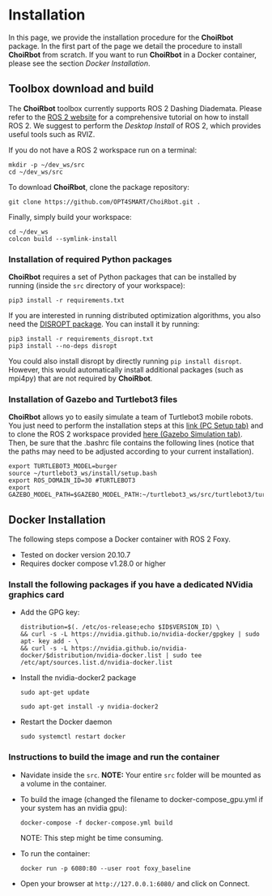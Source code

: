 # Installation


In this page, we provide the installation procedure for the **ChoiRbot** package.
In the first part of the page we detail the procedure to install **ChoiRbot** from scratch.
If you want to run **ChoiRbot** in a Docker container, please see the section *Docker Installation*.


## Toolbox download and build

The **ChoiRbot** toolbox currently supports ROS 2 Dashing Diademata.
Please refer to the [ROS 2 website](https://index.ros.org/doc/ros2/) for a comprehensive
tutorial on how to install ROS 2. We suggest to perform the *Desktop Install* of ROS 2,
which provides useful tools such as RVIZ.

If you do not have a ROS 2 workspace run on a terminal:

	mkdir -p ~/dev_ws/src
	cd ~/dev_ws/src

To download **ChoiRbot**, clone the package repository:

	git clone https://github.com/OPT4SMART/ChoiRbot.git .
	
Finally, simply build your workspace:

	cd ~/dev_ws
	colcon build --symlink-install


### Installation of required Python packages

**ChoiRbot** requires a set of Python packages that can be installed by running
(inside the ``src`` directory of your workspace):

	pip3 install -r requirements.txt

If you are interested in running distributed optimization algorithms, you also need
the [DISROPT package](https://github.com/OPT4SMART/disropt).
You can install it by running:

	pip3 install -r requirements_disropt.txt
	pip3 install --no-deps disropt

You could also install disropt by directly running ``pip install disropt``. However,
this would automatically install additional packages (such as mpi4py) that are
not required by **ChoiRbot**.


### Installation of Gazebo and Turtlebot3 files

**ChoiRbot** allows yo to easily simulate a team of Turtlebot3 mobile robots.
You just need to perform the installation steps at this [link (PC Setup tab)](https://emanual.robotis.com/docs/en/platform/turtlebot3/quick-start/) and to clone the ROS 2 workspace provided [here (Gazebo Simulation tab)](https://emanual.robotis.com/docs/en/platform/turtlebot3/simulation/).
Then, be sure that the .bashrc file contains the following lines (notice that the paths may need to be adjusted according to your current installation).

	export TURTLEBOT3_MODEL=burger
	source ~/turtlebot3_ws/install/setup.bash
	export ROS_DOMAIN_ID=30 #TURTLEBOT3
	export GAZEBO_MODEL_PATH=$GAZEBO_MODEL_PATH:~/turtlebot3_ws/src/turtlebot3/turtlebot3_simulations/turtlebot3_gazebo/models
	
## Docker Installation

The following steps compose a Docker container with ROS 2 Foxy.

- Tested on docker version 20.10.7
- Requires docker compose v1.28.0 or higher

### Install the following packages if you have a dedicated NVidia graphics card

-  Add the GPG key:
	
	```
	distribution=$(. /etc/os-release;echo $ID$VERSION_ID) \
   	&& curl -s -L https://nvidia.github.io/nvidia-docker/gpgkey | sudo apt-	key add - \
   	&& curl -s -L https://nvidia.github.io/nvidia-docker/$distribution/nvidia-docker.list | sudo tee /etc/apt/sources.list.d/nvidia-docker.list
   	```
  
- Install the nvidia-docker2 package 
  
  	```
  	sudo apt-get update
  	```
  	
  	```
  	sudo apt-get install -y nvidia-docker2
  	```
   
- Restart the Docker daemon
     
   	```
   	sudo systemctl restart docker
   	``` 

### Instructions to build the image and run the container

- Navidate inside the ``src``. **NOTE:** Your entire ``src`` folder will be mounted as a volume in the container.

- To build the image (changed the filename to docker-compose_gpu.yml if your system has an nvidia gpu):

	```
	docker-compose -f docker-compose.yml build
	```
	
	NOTE:  This step might be time consuming.

- To run the container:
	```
	docker run -p 6080:80 --user root foxy_baseline
	```
 - Open your browser at ``http://127.0.0.1:6080/`` and click on Connect.
